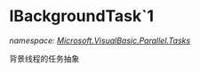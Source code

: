 ﻿# IBackgroundTask`1
_namespace: [Microsoft.VisualBasic.Parallel.Tasks](./index.md)_

背景线程的任务抽象




